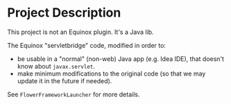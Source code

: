 # Project Description

This project is not an Equinox plugin. It's a Java lib.

The Equinox "servletbridge" code, modified in order to:
* be usable in a "normal" (non-web) Java app (e.g. Idea IDE), that doesn't know about ``javax.servlet``.
* make minimum modifications to the original code (so that we may update it in the future if needed).

See ``FlowerFrameworkLauncher`` for more details.